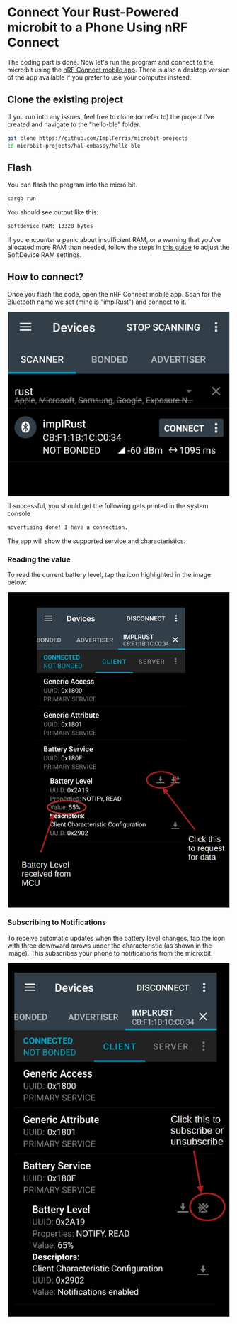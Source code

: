 # Connect Your Rust-Powered microbit to a Phone Using nRF Connect

The coding part is done. Now let's run the program and connect to the micro:bit using the [nRF Connect mobile app](https://www.nordicsemi.com/Products/Development-tools/nRF-Connect-for-mobile).  There is also a desktop version of the app available if you prefer to use your computer instead.

## Clone the existing project

If you run into any issues, feel free to clone (or refer to) the project I've created and navigate to the "hello-ble" folder.

```sh
git clone https://github.com/ImplFerris/microbit-projects
cd microbit-projects/hal-embassy/hello-ble
```

## Flash

You can flash the program into the micro:bit.

```sh
cargo run
```

You should see output like this:

```sh
softdevice RAM: 13328 bytes 
```
If you encounter a panic about insufficient RAM, or a warning that you've allocated more RAM than needed, follow the steps in [this guide](./softdevice.md) to adjust the SoftDevice RAM settings.

## How to connect?

Once you flash the code, open the nRF Connect mobile app. Scan for the Bluetooth name we set (mine is "implRust") and connect to it. 

<a href ="./images/nrf-connect.jpg"><img alt="nrf connect" style="display: block; margin: auto;width:500px;" src="./images/nrf-connect.jpg"/></a>

If successful, you should get the following gets printed in the system console
```sh
advertising done! I have a connection.
```

The app will show the supported service and characteristics. 

### Reading the value

To read the current battery level, tap the icon highlighted in the image below:
 
<a href ="./images/microbit-ble-read_battery_level-rust.jpg"><img alt="nrf connect" style="display: block; margin: auto;width:500px;" src="./images/microbit-ble-read_battery_level-rust.jpg"/></a>


### Subscribing to Notifications

To receive automatic updates when the battery level changes, tap the icon with three downward arrows under the characteristic (as shown in the image). This subscribes your phone to notifications from the micro:bit.

<a href ="./images/microbit-ble-nrf-subscribe-rust-code.jpg"><img alt="nrf connect" style="display: block; margin: auto;width:500px;" src="./images/microbit-ble-nrf-subscribe-rust-code.jpg"/></a>



